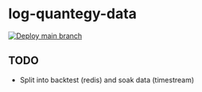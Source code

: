 # log-quantegy-data
[![Deploy main branch](https://github.com/quantegytrading/log-quantegy-data/actions/workflows/sls-deploy.yml/badge.svg)](https://github.com/quantegytrading/log-quantegy-data/actions/workflows/sls-deploy.yml)

## TODO
- Split into backtest (redis) and soak data (timestream)